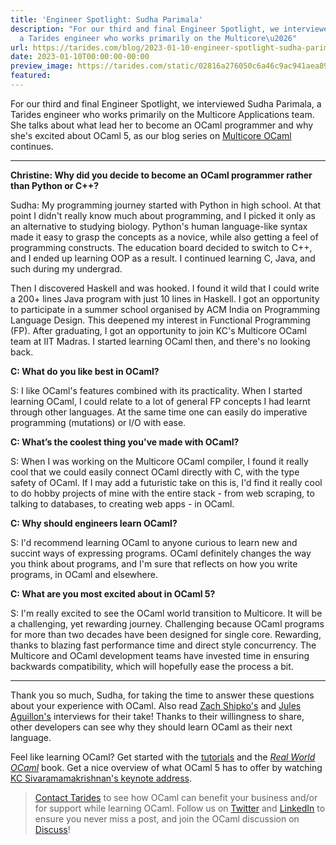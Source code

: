 ```yaml
---
title: 'Engineer Spotlight: Sudha Parimala'
description: "For our third and final Engineer Spotlight, we interviewed Sudha Parimala,
  a Tarides engineer who works primarily on the Multicore\u2026"
url: https://tarides.com/blog/2023-01-10-engineer-spotlight-sudha-parimala
date: 2023-01-10T00:00:00-00:00
preview_image: https://tarides.com/static/02816a276050c6a46c9ac941aea89f94/0132d/sudha.jpg
featured:
---
```


<p>For our third and final Engineer Spotlight, we interviewed Sudha Parimala, a Tarides engineer who works primarily on the Multicore Applications team. She talks about what lead her to become an OCaml programmer and why she's excited about OCaml 5, as our blog series on <a href="https://tarides.com/blog/2022-12-19-ocaml-5-with-multicore-support-is-here">Multicore OCaml</a> continues.</p>
<hr/>
<p><strong>Christine: Why did you decide to become an OCaml programmer rather than Python or C++?</strong></p>
<p>Sudha: My programming journey started with Python in high school. At that point I didn't really know much about programming, and I picked it only as an alternative to studying biology. Python's human language-like syntax made it easy to grasp the concepts as a novice, while also getting a feel of programming constructs. The education board decided to switch to C++, and I ended up learning OOP as a result. I continued learning C, Java, and such during my undergrad.</p>
<p>Then I discovered Haskell and was hooked. I found it wild that I could write a 200+ lines Java program with just 10 lines in Haskell. I got an opportunity to participate in a summer school organised by ACM India on Programming Language Design. This deepened my interest in Functional Programming (FP). After graduating, I got an opportunity to join KC's Multicore OCaml team at IIT Madras. I started learning OCaml then, and there's no looking back.</p>
<p><strong>C: What do you like best in OCaml?</strong></p>
<p>S: I like OCaml's features combined with its practicality. When I started learning OCaml, I could relate to a lot of general FP concepts I had learnt through other languages. At the same time one can easily do imperative programming (mutations) or I/O with ease.</p>
<p><strong>C: What&rsquo;s the coolest thing you've made with OCaml?</strong></p>
<p>S: When I was working on the Multicore OCaml compiler, I found it really cool that we could easily connect OCaml directly with C, with the type safety of OCaml. If I may add a futuristic take on this is, I'd find it really cool to do hobby projects of mine with the entire stack - from web scraping, to talking to databases, to creating web apps - in OCaml.</p>
<p><strong>C: Why should engineers learn OCaml?</strong></p>
<p>S: I'd recommend learning OCaml to anyone curious to learn new and succint ways of expressing programs. OCaml definitely changes the way you think about programs, and I'm sure that reflects on how you write programs, in OCaml and elsewhere.</p>
<p><strong>C: What are you most excited about in OCaml 5?</strong></p>
<p>S: I'm really excited to see the OCaml world transition to Multicore. It will be a challenging, yet rewarding journey. Challenging because OCaml programs for more than two decades have been designed for single core. Rewarding, thanks to blazing fast performance time and direct style concurrency. The Multicore and OCaml development teams have invested time in ensuring backwards compatibility, which will hopefully ease the process a bit.</p>
<hr/>
<p>Thank you so much, Sudha, for taking the time to answer these questions about your experience with OCaml. Also read <a href="https://tarides.com/blog/2023-01-05-engineer-spotlight-zach-shipko">Zach Shipko's</a> and <a href="https://tarides.com/blog/2022-12-29-engineer-spotlight-jules-aguillon">Jules Aguillon's</a> interviews for their take! Thanks to their willingness to share, other developers can see why they should learn OCaml as their next language.</p>
<p>Feel like learning OCaml? Get started with the <a href="https://ocaml.org/docs">tutorials</a> and the <a href="https://www.cambridge.org/core/books/real-world-ocaml-functional-programming-for-the-masses/052E4BCCB09D56A0FE875DD81B1ED571"><em>Real World OCaml</em></a> book. Get a nice overview of what OCaml 5 has to offer by watching <a href="https://youtu.be/6BhmRz7eqiE">KC Sivaramamakrishnan's keynote address</a>.</p>
<blockquote>
<p><a href="https://tarides.com/company">Contact Tarides</a> to see how OCaml can benefit your business and/or for support while learning OCaml. Follow us on <a href="https://twitter.com/tarides_">Twitter</a> and <a href="https://www.linkedin.com/company/tarides/">LinkedIn</a> to ensure you never miss a post, and join the OCaml discussion on <a href="https://discuss.ocaml.org/">Discuss</a>!</p>
</blockquote>
